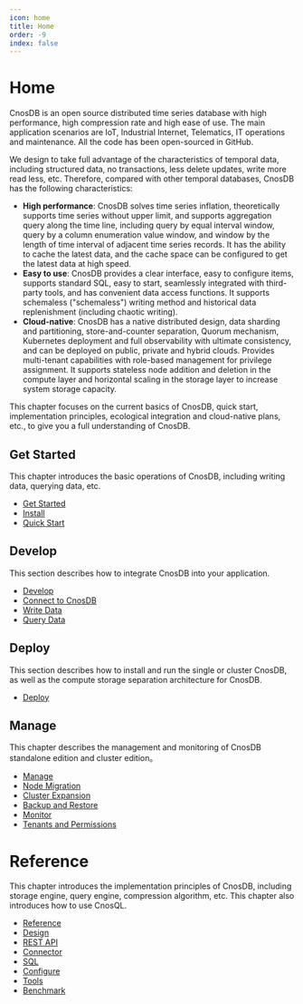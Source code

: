 ```yaml
---
icon: home
title: Home
order: -9
index: false
---
```


# Home

CnosDB is an open source distributed time series database with high performance, high compression rate and high ease of use. The main application scenarios are IoT, Industrial Internet, Telematics, IT operations and maintenance. All the code has been open-sourced in GitHub.

We design to take full advantage of the characteristics of temporal data, including structured data, no transactions, less delete updates, write more read less, etc. Therefore, compared with other temporal databases, CnosDB has the following characteristics:


- **High performance**: CnosDB solves time series inflation, theoretically supports time series without upper limit, and supports aggregation query along the time line, including query by equal interval window, query by a column enumeration value window, and window by the length of time interval of adjacent time series records. It has the ability to cache the latest data, and the cache space can be configured to get the latest data at high speed.
- **Easy to use**: CnosDB provides a clear interface, easy to configure items, supports standard SQL, easy to start, seamlessly integrated with third-party tools, and has convenient data access functions. It supports schemaless ("schemaless") writing method and historical data replenishment (including chaotic writing).
- **Cloud-native**: CnosDB has a native distributed design, data sharding and partitioning, store-and-counter separation, Quorum mechanism, Kubernetes deployment and full observability with ultimate consistency, and can be deployed on public, private and hybrid clouds. Provides multi-tenant capabilities with role-based management for privilege assignment. It supports stateless node addition and deletion in the compute layer and horizontal scaling in the storage layer to increase system storage capacity.

This chapter focuses on the current basics of CnosDB, quick start, implementation principles, ecological integration and cloud-native plans, etc., to give you a full understanding of CnosDB.


## Get Started

This chapter introduces the basic operations of CnosDB, including writing data, querying data, etc.

- [Get Started](./start)
- [Install](./start/install.md)
- [Quick Start](./start/quick_start.md)

## Develop

This section describes how to integrate CnosDB into your application.

- [Develop](./develop)
- [Connect to CnosDB](./develop/api.md)
- [Write Data](./develop/write.md)
- [Query Data](./develop/query.md)

## Deploy

This section describes how to install and run the single or cluster CnosDB, as well as the compute storage separation architecture for CnosDB.

- [Deploy](./deploy)

## Manage

This chapter describes the management and monitoring of CnosDB standalone edition and cluster edition。

- [Manage](./manage)
- [Node Migration](./manage/migration.md)
- [Cluster Expansion](./manage/cluster_expansion.md)
- [Backup and Restore](./manage/backup.md)
- [Monitor](./manage/monitor.md)
- [Tenants and Permissions](./manage/tenant.md)

# Reference

This chapter introduces the implementation principles of CnosDB, including storage engine, query engine, compression algorithm, etc. This chapter also introduces how to use CnosQL.

- [Reference](./reference)
- [Design](./reference/concept_design)
- [REST API](./reference/rest_api.md)
- [Connector](reference/connector/README.md)
- [SQL](./reference/sql.md)
- [Configure](./reference/config.md)
- [Tools](./reference/tools.md)
- [Benchmark](./reference/performance.md)
